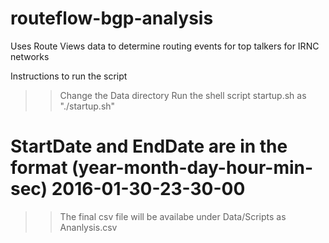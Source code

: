 # routeflow-bgp-analysis
Uses Route Views data to determine routing events for top talkers for IRNC networks


Instructions to run the script

>> Change the Data directory 
>> Run the shell script startup.sh as "./startup.sh"
   # StartDate and EndDate are in the format (year-month-day-hour-min-sec) 2016-01-30-23-30-00
>> The final csv file will be availabe under Data/Scripts as Ananlysis.csv
